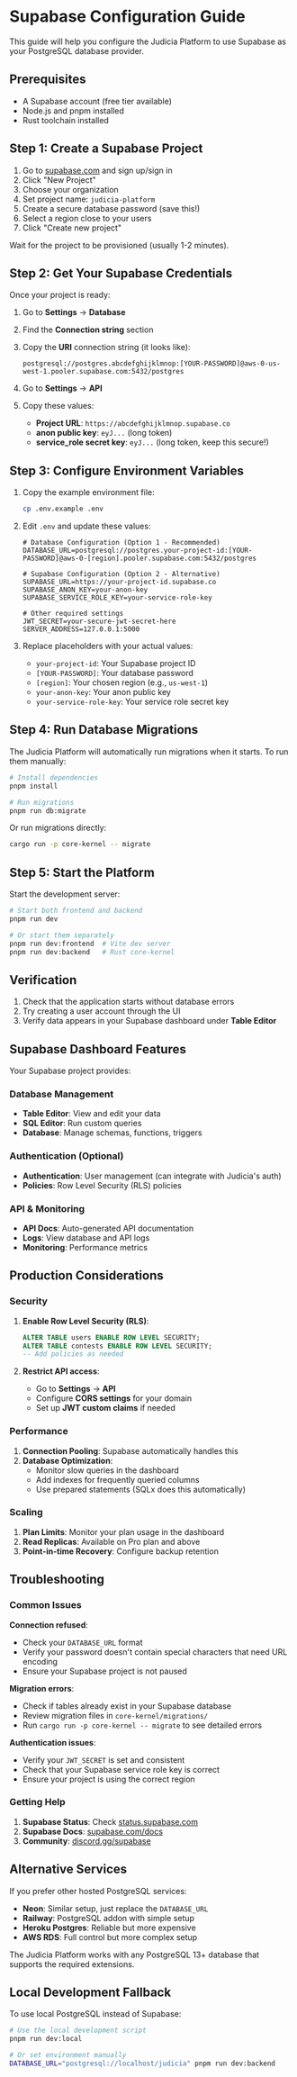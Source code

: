 # Supabase Configuration Guide

This guide will help you configure the Judicia Platform to use Supabase as your PostgreSQL database provider.

## Prerequisites

- A Supabase account (free tier available)
- Node.js and pnpm installed
- Rust toolchain installed

## Step 1: Create a Supabase Project

1. Go to [supabase.com](https://supabase.com) and sign up/sign in
2. Click "New Project" 
3. Choose your organization
4. Set project name: `judicia-platform`
5. Create a secure database password (save this!)
6. Select a region close to your users
7. Click "Create new project"

Wait for the project to be provisioned (usually 1-2 minutes).

## Step 2: Get Your Supabase Credentials

Once your project is ready:

1. Go to **Settings** → **Database**
2. Find the **Connection string** section
3. Copy the **URI** connection string (it looks like):
   ```
   postgresql://postgres.abcdefghijklmnop:[YOUR-PASSWORD]@aws-0-us-west-1.pooler.supabase.com:5432/postgres
   ```

4. Go to **Settings** → **API**
5. Copy these values:
   - **Project URL**: `https://abcdefghijklmnop.supabase.co`
   - **anon public key**: `eyJ...` (long token)
   - **service_role secret key**: `eyJ...` (long token, keep this secure!)

## Step 3: Configure Environment Variables

1. Copy the example environment file:
   ```bash
   cp .env.example .env
   ```

2. Edit `.env` and update these values:

   ```env
   # Database Configuration (Option 1 - Recommended)
   DATABASE_URL=postgresql://postgres.your-project-id:[YOUR-PASSWORD]@aws-0-[region].pooler.supabase.com:5432/postgres
   
   # Supabase Configuration (Option 2 - Alternative)
   SUPABASE_URL=https://your-project-id.supabase.co
   SUPABASE_ANON_KEY=your-anon-key
   SUPABASE_SERVICE_ROLE_KEY=your-service-role-key
   
   # Other required settings
   JWT_SECRET=your-secure-jwt-secret-here
   SERVER_ADDRESS=127.0.0.1:5000
   ```

3. Replace placeholders with your actual values:
   - `your-project-id`: Your Supabase project ID
   - `[YOUR-PASSWORD]`: Your database password
   - `[region]`: Your chosen region (e.g., `us-west-1`)
   - `your-anon-key`: Your anon public key
   - `your-service-role-key`: Your service role secret key

## Step 4: Run Database Migrations

The Judicia Platform will automatically run migrations when it starts. To run them manually:

```bash
# Install dependencies
pnpm install

# Run migrations
pnpm run db:migrate
```

Or run migrations directly:
```bash
cargo run -p core-kernel -- migrate
```

## Step 5: Start the Platform

Start the development server:

```bash
# Start both frontend and backend
pnpm run dev

# Or start them separately
pnpm run dev:frontend  # Vite dev server
pnpm run dev:backend   # Rust core-kernel
```

## Verification

1. Check that the application starts without database errors
2. Try creating a user account through the UI
3. Verify data appears in your Supabase dashboard under **Table Editor**

## Supabase Dashboard Features

Your Supabase project provides:

### Database Management
- **Table Editor**: View and edit your data
- **SQL Editor**: Run custom queries
- **Database**: Manage schemas, functions, triggers

### Authentication (Optional)
- **Authentication**: User management (can integrate with Judicia's auth)
- **Policies**: Row Level Security (RLS) policies

### API & Monitoring
- **API Docs**: Auto-generated API documentation
- **Logs**: View database and API logs
- **Monitoring**: Performance metrics

## Production Considerations

### Security
1. **Enable Row Level Security (RLS)**:
   ```sql
   ALTER TABLE users ENABLE ROW LEVEL SECURITY;
   ALTER TABLE contests ENABLE ROW LEVEL SECURITY;
   -- Add policies as needed
   ```

2. **Restrict API access**:
   - Go to **Settings** → **API**
   - Configure **CORS settings** for your domain
   - Set up **JWT custom claims** if needed

### Performance
1. **Connection Pooling**: Supabase automatically handles this
2. **Database Optimization**:
   - Monitor slow queries in the dashboard
   - Add indexes for frequently queried columns
   - Use prepared statements (SQLx does this automatically)

### Scaling
1. **Plan Limits**: Monitor your plan usage in the dashboard
2. **Read Replicas**: Available on Pro plan and above
3. **Point-in-time Recovery**: Configure backup retention

## Troubleshooting

### Common Issues

**Connection refused**:
- Check your `DATABASE_URL` format
- Verify your password doesn't contain special characters that need URL encoding
- Ensure your Supabase project is not paused

**Migration errors**:
- Check if tables already exist in your Supabase database
- Review migration files in `core-kernel/migrations/`
- Run `cargo run -p core-kernel -- migrate` to see detailed errors

**Authentication issues**:
- Verify your `JWT_SECRET` is set and consistent
- Check that your Supabase service role key is correct
- Ensure your project is using the correct region

### Getting Help

1. **Supabase Status**: Check [status.supabase.com](https://status.supabase.com)
2. **Supabase Docs**: [supabase.com/docs](https://supabase.com/docs)
3. **Community**: [discord.gg/supabase](https://discord.gg/supabase)

## Alternative Services

If you prefer other hosted PostgreSQL services:

- **Neon**: Similar setup, just replace the `DATABASE_URL`
- **Railway**: PostgreSQL addon with simple setup
- **Heroku Postgres**: Reliable but more expensive
- **AWS RDS**: Full control but more complex setup

The Judicia Platform works with any PostgreSQL 13+ database that supports the required extensions.

## Local Development Fallback

To use local PostgreSQL instead of Supabase:

```bash
# Use the local development script
pnpm run dev:local

# Or set environment manually
DATABASE_URL="postgresql://localhost/judicia" pnpm run dev:backend
```